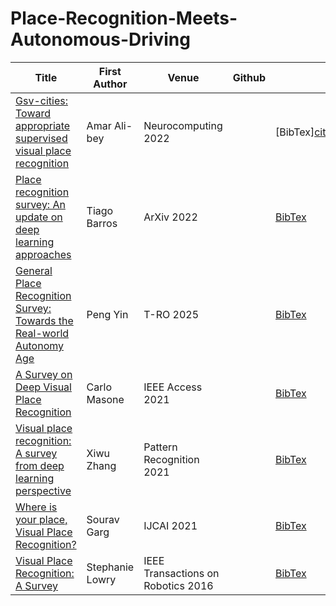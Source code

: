 # Place-Recognition-Meets-Autonomous-Driving

| Title | First Author | Venue | Github | Bibtex |
|---|---|---|---|---|
| [Gsv-cities: Toward appropriate supervised visual place recognition](https://www.sciencedirect.com/science/article/pii/S0925231222012188) | Amar Ali-bey | Neurocomputing 2022 |  | [BibTex][citations/Schubert_2023_vpr_tutorial.txt](https://scholar.googleusercontent.com/scholar.bib?q=info:kwMWt7x-XxQJ:scholar.google.com/&output=citation&scisdr=CgKLGMjYEI_og5_sV20:AAZF9b8AAAAAaCnqT22yk6mUVQNNNenMyUlLJFI&scisig=AAZF9b8AAAAAaCnqT7Ty5mjECV5DQDq_6MjS8aE&scisf=4&ct=citation&cd=-1&hl=en) |
| [Place recognition survey: An update on deep learning approaches](https://arxiv.org/abs/2106.10458) | Tiago Barros | ArXiv 2022 |  | [BibTex](citations/Barros_2022_Survey.txt) |
| [General Place Recognition Survey: Towards the Real-world Autonomy Age](https://ieeexplore.ieee.org/abstract/document/10937370) | Peng Yin | T-RO 2025 |  | [BibTex](citations/Yin_2025_GeneralPR.txt) |
| [A Survey on Deep Visual Place Recognition](https://ieeexplore.ieee.org/document/9336674) | Carlo Masone | IEEE Access 2021 |  | [BibTex](citations/Masone_2021_survey.txt) |
| [Visual place recognition: A survey from deep learning perspective](https://www.sciencedirect.com/science/article/abs/pii/S003132032030563X) | Xiwu Zhang | Pattern Recognition 2021 |  | [BibTex](citations/Zhang_2021_Survey.txt) |
| [Where is your place, Visual Place Recognition?](https://arxiv.org/abs/2103.06443) | Sourav Garg | IJCAI 2021 |  | [BibTex](citations/Garg_2021_Survey.txt) |
| [Visual Place Recognition: A Survey](https://ieeexplore.ieee.org/document/7339473) | Stephanie Lowry | IEEE Transactions on Robotics 2016 |  | [BibTex](citations/Lowry_2016_Survey.txt) |
